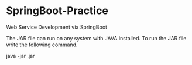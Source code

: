 # SpringBoot-Practice
Web Service Development via SpringBoot

The JAR file can run on any system with JAVA installed.
To run the JAR file write the following command.

java -jar <JAR File Name>.jar
